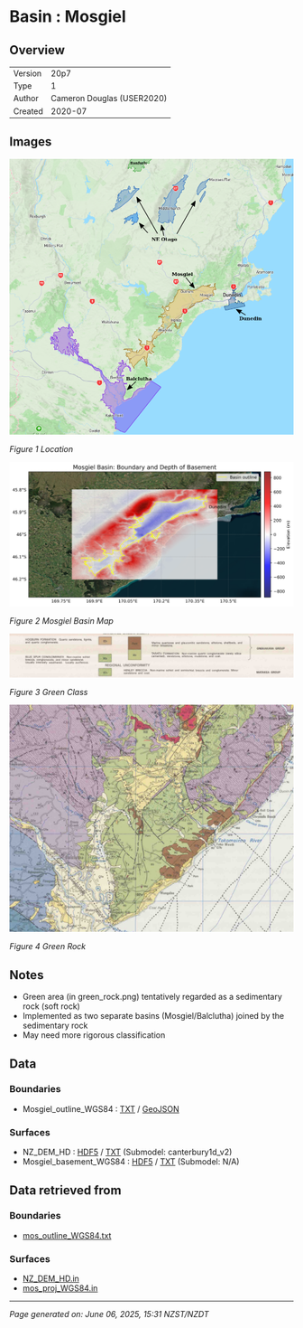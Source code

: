 # Basin : Mosgiel

## Overview
|         |                     |
|---------|---------------------|
| Version | 20p7           |
| Type    | 1        |
| Author  | Cameron Douglas (USER2020)            |
| Created | 2020-07           |


## Images
![](../images/maps/SI_se.png)

*Figure 1 Location*

![](../images/regional/Mosgiel_basin_map.png)

*Figure 2 Mosgiel Basin Map*

![](../images/basins/green_class.png)

*Figure 3 Green Class*

![](../images/basins/green_rock.png)

*Figure 4 Green Rock*


## Notes
- Green area (in green_rock.png) tentatively regarded as a sedimentary rock (soft rock)
- Implemented as two separate basins (Mosgiel/Balclutha) joined by the sedimentary rock
- May need more rigorous classification

## Data
### Boundaries
- Mosgiel_outline_WGS84 : [TXT](../../velocity_modelling/data/regional/Mosgiel/Mosgiel_outline_WGS84.txt) / [GeoJSON](../../velocity_modelling/data/regional/Mosgiel/Mosgiel_outline_WGS84.geojson)

### Surfaces
- NZ_DEM_HD : [HDF5](../../velocity_modelling/data/global/surface/NZ_DEM_HD.h5) / [TXT](../../velocity_modelling/data/global/surface/NZ_DEM_HD.in) (Submodel: canterbury1d_v2)
- Mosgiel_basement_WGS84 : [HDF5](../../velocity_modelling/data/regional/Mosgiel/Mosgiel_basement_WGS84.h5) / [TXT](../../velocity_modelling/data/regional/Mosgiel/Mosgiel_basement_WGS84.in) (Submodel: N/A)

## Data retrieved from
### Boundaries
- [mos_outline_WGS84.txt](https://github.com/ucgmsim/Velocity-Model/tree/main/Data/USER20_BASINS/mos_outline_WGS84.txt)

### Surfaces
- [NZ_DEM_HD.in](https://github.com/ucgmsim/Velocity-Model/tree/main/Data/DEM/NZ_DEM_HD.in)
- [mos_proj_WGS84.in](https://github.com/ucgmsim/Velocity-Model/tree/main/Data/USER20_BASINS/mos_proj_WGS84.in)

---
*Page generated on: June 06, 2025, 15:31 NZST/NZDT*
